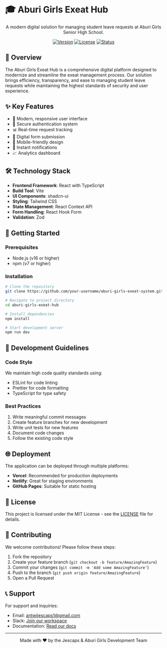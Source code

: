 # 🎓 Aburi Girls Exeat Hub

<div align="center">

A modern digital solution for managing student leave requests at Aburi Girls Senior High School.

[![Version](https://img.shields.io/badge/version-1.0.0-blue.svg)](https://github.com/your-username/aburi-girls-exeat-hub)
[![License](https://img.shields.io/badge/license-MIT-green.svg)](LICENSE)
[![Status](https://img.shields.io/badge/status-active-success.svg)](https://github.com/your-username/aburi-girls-exeat-hub)

</div>

## 🌟 Overview

The Aburi Girls Exeat Hub is a comprehensive digital platform designed to modernize and streamline the exeat management process. Our solution brings efficiency, transparency, and ease to managing student leave requests while maintaining the highest standards of security and user experience.

## ✨ Key Features

- 📱 Modern, responsive user interface
- 🔐 Secure authentication system
- 📊 Real-time request tracking
- 📝 Digital form submission
- 📱 Mobile-friendly design
- 🔔 Instant notifications
- 📈 Analytics dashboard

## 🛠️ Technology Stack

- **Frontend Framework**: React with TypeScript
- **Build Tool**: Vite
- **UI Components**: shadcn-ui
- **Styling**: Tailwind CSS
- **State Management**: React Context API
- **Form Handling**: React Hook Form
- **Validation**: Zod

## 🚀 Getting Started

### Prerequisites

- Node.js (v16 or higher)
- npm (v7 or higher)

### Installation

```bash
# Clone the repository
git clone https://github.com/your-username/aburi-girls-exeat-system.git

# Navigate to project directory
cd aburi-girls-exeat-hub

# Install dependencies
npm install

# Start development server
npm run dev
```

## 🎯 Development Guidelines

### Code Style

We maintain high code quality standards using:

- ESLint for code linting
- Prettier for code formatting
- TypeScript for type safety

### Best Practices

1. Write meaningful commit messages
2. Create feature branches for new development
3. Write unit tests for new features
4. Document code changes
5. Follow the existing code style

## 🌐 Deployment

The application can be deployed through multiple platforms:

- **Vercel**: Recommended for production deployments
- **Netlify**: Great for staging environments
- **GitHub Pages**: Suitable for static hosting

## 📝 License

This project is licensed under the MIT License - see the [LICENSE](LICENSE) file for details.

## 🤝 Contributing

We welcome contributions! Please follow these steps:

1. Fork the repository
2. Create your feature branch (`git checkout -b feature/AmazingFeature`)
3. Commit your changes (`git commit -m 'Add some AmazingFeature'`)
4. Push to the branch (`git push origin feature/AmazingFeature`)
5. Open a Pull Request

## 📞 Support

For support and inquiries:

- Email: antwijescaps1@gmail.com
- Slack: [Join our workspace](https://slack.aburigirlsexeat.com)
- Documentation: [Read our docs](https://docs.aburigirlsexeat.com)

---

<div align="center">
Made with ❤️ by the Jescaps & Aburi Girls Development Team
</div>
